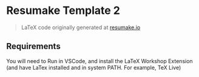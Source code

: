 # Resumake Template 2
> LaTeX code originally generated at [resumake.io](https://resumake.io)

## Requirements
You will need to Run in VSCode, and install the LaTeX Workshop Extension (and have LaTex installed and in system PATH. For example, TeX Live)
